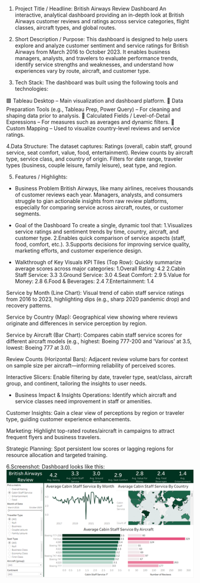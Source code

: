 1. Project Title / Headline:
British Airways Review Dashboard
An interactive, analytical dashboard providing an in-depth look at British Airways customer reviews and ratings across service categories, flight classes, aircraft types, and global routes.

2. Short Description / Purpose:
This dashboard is designed to help users explore and analyze customer sentiment and service ratings for British Airways from March 2016 to October 2023. It enables business managers, analysts, and travelers to evaluate performance trends, identify service strengths and weaknesses, and understand how experiences vary by route, aircraft, and customer type.

3. Tech Stack:
The dashboard was built using the following tools and technologies:

🟩 Tableau Desktop – Main visualization and dashboard platform.
🔎 Data Preparation Tools (e.g., Tableau Prep, Power Query) – For cleaning and shaping data prior to analysis.
🧮 Calculated Fields / Level-of-Detail Expressions – For measures such as averages and dynamic filters.
🕌 Custom Mapping – Used to visualize country-level reviews and service ratings.

4.Data Structure:
The dataset captures:
Ratings (overall, cabin staff, ground service, seat comfort, value, food, entertainment).
Review counts by aircraft type, service class, and country of origin.
Filters for date range, traveler types (business, couple leisure, family leisure), seat type, and region.

5. Features / Highlights:
- Business Problem
British Airways, like many airlines, receives thousands of customer reviews each year. Managers, analysts, and consumers struggle to gian actionable insights from raw review platforms, especially for comparing service across aircraft, routes, or customer segments.

- Goal of the Dashboard
To create a single, dynamic tool that:
1.Visualizes service ratings and sentiment trends by time, country, aircraft, and customer type.
2.Enables quick comparison of service aspects (staff, food, comfort, etc.).
3.Supports decisions for improving service quality, marketing efforts, and customer experience design.

- Walkthrough of Key Visuals
KPI Tiles (Top Row):
Quickly summarize average scores across major categories:
1.Overall Rating: 4.2
2.Cabin Staff Service: 3.3
3.Ground Service: 3.0
4.Seat Comfort: 2.9
5.Value for Money: 2.8
6.Food & Beverages: 2.4
7.Entertainment: 1.4

Service by Month (Line Chart):
Visual trend of cabin staff service ratings from 2016 to 2023, highlighting dips (e.g., sharp 2020 pandemic drop) and recovery patterns.

Service by Country (Map):
Geographical view showing where reviews originate and differences in service perception by region.

Service by Aircraft (Bar Chart):
Compares cabin staff service scores for different aircraft models (e.g., highest: Boeing 777-200 and 'Various' at 3.5, lowest: Boeing 777 at 3.0).

Review Counts (Horizontal Bars):
Adjacent review volume bars for context on sample size per aircraft—informing reliability of perceived scores.

Interactive Slicers:
Enable filtering by date, traveler type, seat/class, aircraft group, and continent, tailoring the insights to user needs.

- Business Impact & Insights
Operations:
Identify which aircraft and service classes need improvement in staff or amenities.

Customer Insights:
Gain a clear view of perceptions by region or traveler type, guiding customer experience enhancements.

Marketing:
Highlight top-rated routes/aircraft in campaigns to attract frequent flyers and business travelers.

Strategic Planning:
Spot persistent low scores or lagging regions for resource allocation and targeted training.

6.Screenshot:
Dashboard looks like this: ![Alt text](https://github.com/Tisha34/British-Airways-Tableau-Project/blob/main/Snapshot%20of%20British%20Airways%20Dashboard.png)
